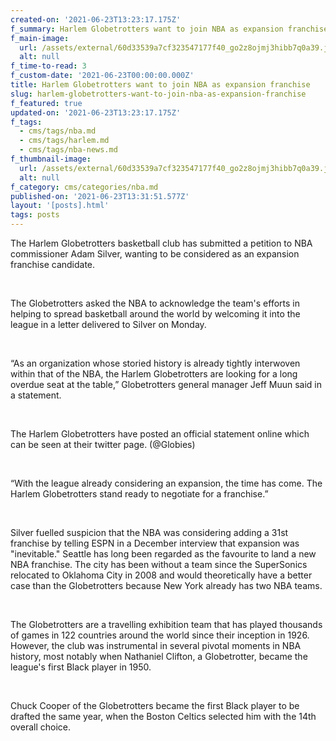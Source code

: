 ```yaml
---
created-on: '2021-06-23T13:23:17.175Z'
f_summary: Harlem Globetrotters want to join NBA as expansion franchise
f_main-image:
  url: /assets/external/60d33539a7cf323547177f40_go2z8ojmj3hibb7q0a39.jpg
  alt: null
f_time-to-read: 3
f_custom-date: '2021-06-23T00:00:00.000Z'
title: Harlem Globetrotters want to join NBA as expansion franchise
slug: harlem-globetrotters-want-to-join-nba-as-expansion-franchise
f_featured: true
updated-on: '2021-06-23T13:23:17.175Z'
f_tags:
  - cms/tags/nba.md
  - cms/tags/harlem.md
  - cms/tags/nba-news.md
f_thumbnail-image:
  url: /assets/external/60d33539a7cf323547177f40_go2z8ojmj3hibb7q0a39.jpg
  alt: null
f_category: cms/categories/nba.md
published-on: '2021-06-23T13:31:51.577Z'
layout: '[posts].html'
tags: posts
---
```


The Harlem Globetrotters basketball club has submitted a petition to NBA commissioner Adam Silver, wanting to be considered as an expansion franchise candidate.

‍

The Globetrotters asked the NBA to acknowledge the team's efforts in helping to spread basketball around the world by welcoming it into the league in a letter delivered to Silver on Monday.

‍

“As an organization whose storied history is already tightly interwoven within that of the NBA, the Harlem Globetrotters are looking for a long overdue seat at the table,” Globetrotters general manager Jeff Muun said in a statement.

‍

The Harlem Globetrotters have posted an official statement online which can be seen at their twitter page. (@Globies)

‍

“With the league already considering an expansion, the time has come. The Harlem Globetrotters stand ready to negotiate for a franchise.”

‍

Silver fuelled suspicion that the NBA was considering adding a 31st franchise by telling ESPN in a December interview that expansion was "inevitable." Seattle has long been regarded as the favourite to land a new NBA franchise. The city has been without a team since the SuperSonics relocated to Oklahoma City in 2008 and would theoretically have a better case than the Globetrotters because New York already has two NBA teams.

‍

The Globetrotters are a travelling exhibition team that has played thousands of games in 122 countries around the world since their inception in 1926. However, the club was instrumental in several pivotal moments in NBA history, most notably when Nathaniel Clifton, a Globetrotter, became the league's first Black player in 1950.

‍

Chuck Cooper of the Globetrotters became the first Black player to be drafted the same year, when the Boston Celtics selected him with the 14th overall choice.

‍
